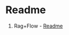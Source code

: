 # Readme

1. Rag+Flow - [Readme](https://github.com/HoussemDellai/ai-course/blob/main/100-rag-intro/rag-demo.ipynb)